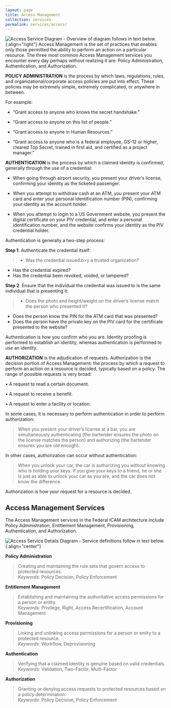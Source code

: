 ```yaml
---
layout: page
title: Access Management
collection: services
permalink: services/access/
---
```

![Access Service Diagram - Overview of diagram follows in text below.]({{site.baseurl}}/img/Access.png){:align="right"}
Access Management is the set of practices that enables only
those permitted the ability to perform an action on a
particular resource.  The three most common Access Management services you encounter every day perhaps without realizing it are: Policy Administration, Authentication, and Authorization.

**POLICY ADMINISTRATION** is the process by which laws,
regulations, rules, and organizational/corporate access
policies are put into effect. These policies may be extremely
simple, extremely complicated, or anywhere in between.

For example:

* “Grant access to anyone who knows the secret
handshake.”

* “Grant access to anyone on this list of people.”

* “Grant access to anyone in Human Resources.”

* “Grant access to anyone who is a federal employee,
GS-12 or higher, cleared Top Secret, trained in first
aid, and certified as a project manager.”


**AUTHENTICATION** is the process by which a claimed identity is confirmed,
generally through the use of a credential:

* When going through airport security, you present your driver’s
license, confirming your identity as the ticketed passenger.

* When you attempt to withdraw cash at an ATM, you present your
ATM card and enter your personal identification number (PIN),
confirming your identity as the account holder.

* When you attempt to login to a US Government website, you present the digital certificate on your PIV credential,
and enter a personal identification number, and the website confirms your identity as the PIV credential holder.

Authentication is generally a two-step process:

**Step 1**. Authenticate the credential itself:

>  - Was the credential issued b>y a trusted organization?
  - Has the credential expired?
  - Has the credential been revoked, voided, or tampered?

**Step 2**. Ensure that the individual the credential was issued to is the
same individual that is presenting it:

>  - Does the photo and height/weight on the driver’s license match
the person who presented it?
  - Does the person know the PIN for the ATM card that was
presented?
  - Does the person have the private key on the PIV card for the certificate presented to the website?


Authentication is how you confirm who you are. Identity proofing is
performed to establish an identity, whereas authentication is performed
to _use_ an identity.


**AUTHORIZATION** is the adjudication of requests. Authorization is the decision portion of Access Management: the process
by which a request to perform an action on a resource is decided, typically based on a policy.
The range of possible requests is very broad:

• A request to read a certain document.

• A request to receive a benefit.

• A request to enter a facility or location.

In some cases, it is necessary to perform authentication in order to
perform authorization:

> When you present your driver’s license at a bar, you are
simultaneously authenticating (the bartender ensures the photo on
the license matches the person) and authorizing (the bartender
ensures you are old enough).  

In other cases, authorization can occur without authentication:  

> When you unlock your car, the car is authorizing you without
knowing who is holding your keys. If you give your keys to a friend,
he or she is just as able to unlock your car as you are, and the car
does not know the difference.  

Authorization is how your request for a resource is decided.  

## Access Management Services
The Access Management services in the Federal ICAM architecture include Policy Administration, Entitlement Management, Provisioning, Authentication, and Authorization.  

![Access Service Details Diagram - Service definitions follow in text below.]({{site.baseurl}}/img/access_services_detailed.png){:align="center"}

**Policy Administration**  

> Creating and maintaining the rule sets that govern access to protected resources.  
_Keywords_: Policy Decision, Policy Enforcement  

**Entitlement Management**  

> Establishing and maintaining the authoritative access permissions for a person or entity.  
_Keywords_: Privilege, Right, Access Recertification, Account Management  

**Provisioning**

> Linking and unlinking access permissions for a person or entity to a protected resource.  
_Keywords_: Workflow, Deprovisioning  

**Authentication**  

> Verifying that a claimed identity is genuine based on valid credentials.  
_Keywords_: Validation, Two-Factor, Multi-Factor  

**Authorization**  

> Granting or denying access requests to protected resources based on a policy determination.  
_Keywords_: Policy Decision, Policy Enforcement
